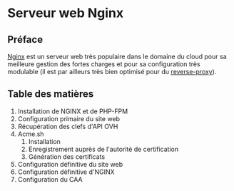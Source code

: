 # Serveur web Nginx
## Préface
[Nginx](https://fr.wikipedia.org/wiki/NGINX) est un serveur web très populaire dans le domaine du cloud pour sa meilleure
gestion des fortes charges et pour sa configuration très modulable (il est par
ailleurs très bien optimisé pour du [reverse-proxy](https://fr.wikipedia.org/wiki/Proxy_inverse)).
## Table des matières
1. Installation de NGINX et de PHP-FPM
2. Configuration primaire du site web
3. Récupération des clefs d'API OVH
4. Acme.sh
    1. Installation
    2. Enregistrement auprès de l'autorité de certification
    3. Génération des certificats
5. Configuration définitive du site web
6. Configuration définitive d'NGINX
7. Configuration du CAA